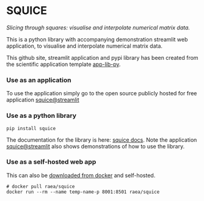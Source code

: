 # SQUICE

*Slicing through squares: visualise and interpolate numerical matrix data.*

This is a python library with accompanying demonstration streamlit web application, to visualise and interpolate numerical matrix data.

This github site, streamlit application and pypi library has been created from the scientific application template [app-lib-py](https://github.com/RachelAlcraft/app-lib-py).

### Use as an application
To use the application simply go to the open source publicly hosted for free application [squice@streamlit](https://squice.streamlit.app/)

### Use as a python library
```
pip install squice
```
The documentation for the library is here: [squice docs](https://rachelalcraft.github.io/squice/index.html).
Note the application [squice@streamlit](https://squice.streamlit.app/) also shows demonstrations of how to use the library.


### Use as a self-hosted web app
This can also be [downloaded from docker](https://hub.docker.com/repository/docker/raea/squice/general) and self-hosted.
```
# docker pull raea/squice
docker run --rm --name temp-name-p 8001:8501 raea/squice
```
